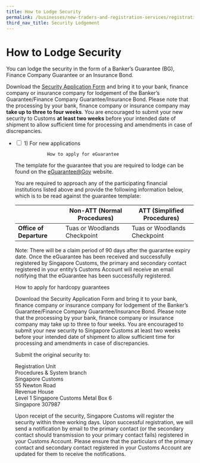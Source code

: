 ```yaml
---
title: How to Lodge Security
permalink: /businesses/new-traders-and-registration-services/registration-services/security-lodgement/how-to-lodge-security/
third_nav_title: Security Lodgement
---
```

# How to Lodge Security 

You can lodge the security in the form of a Banker’s Guarantee (BG), Finance Company Guarantee or an Insurance Bond.

Download the [Security Application Form](/eservices/customs-forms-and-service-links) and bring it to your bank, finance company or insurance company for lodgement of the Banker’s Guarantee/Finance Company Guarantee/Insurance Bond. Please note that the processing by your bank, finance company or insurance company may **take up to three to four weeks**. You are encouraged to submit your new security to Customs **at least two weeks** before your intended date of shipment to allow sufficient time for processing and amendments in case of discrepancies.

<ul class="jekyllcodex_accordion">
	<li>                                                                 
			<input id="accordion9" type="checkbox">
			<label for="accordion9">1) For new applications</label>
			<div>
				
				How to apply for eGuarantee 
<p>The template for the guarantee that you are required to lodge can be found on the <a href="http://www.eguarantee.gov.sg/" target="new">eGuarantee@Gov</a> website.</p>
<p>You are required to approach any of the participating financial institutions listed above and provide the following information below, which is to be read against the guarantee template:</p>

|  |**Non-ATT (Normal Procedures)**|**ATT (Simplified Procedures)**  |
|--|--|--|
|**Office of Departure**|Tuas or Woodlands Checkpoint |	Tuas or Woodlands Checkpoint|
		
<p>Note: There will be a claim period of 90 days after the guarantee expiry date. 
Once the eGuarantee has been received and successfully registered by Singapore Customs, the primary and secondary contact registered in your entity’s Customs Account will receive an email notifying that the eGuarantee has been successfully registered.</p>
<p>How to apply for hardcopy guarantees</p>
				
<p> Download the Security Application Form and bring it to your bank, finance company or insurance company for lodgement of the Banker’s Guarantee/Finance Company Guarantee/Insurance Bond. Please note that the processing by your bank, finance company or insurance company may take up to three to four weeks. You are encouraged to submit your new security to Singapore Customs at least two weeks before your intended date of shipment to allow sufficient time for processing and amendments in case of discrepancies.</pr>
		<p>Submit the original security to:<br>
		<p> Registration Unit<br>
		Procedures & System branch <br>
		Singapore Customs<br>
		55 Newton Road <br>
		Revenue House <br>
		Level 1 Singapore Customs Metal Box 6<br>
		Singapore 307987</p>
<p> Upon receipt of the security, Singapore Customs will register the security within three working days. Upon successful registration, we will send a notification by email to the primary contact (or the secondary contact should transmission to your primary contact fails) registered in your Customs Account. Please ensure that the particulars of the primary contact and secondary contact registered in your Customs Account are updated for them to receive the notifications.</p>
		  </div>
  </li>